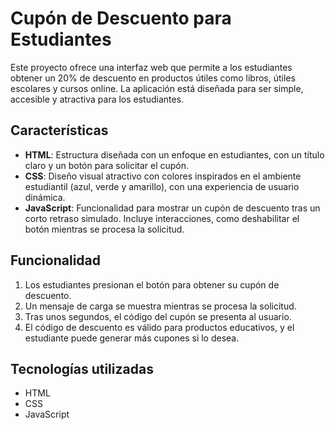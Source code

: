 # Cupón de Descuento para Estudiantes

Este proyecto ofrece una interfaz web que permite a los estudiantes obtener un 20% de descuento en productos útiles como libros, útiles escolares y cursos online. La aplicación está diseñada para ser simple, accesible y atractiva para los estudiantes.

## Características

- **HTML**: Estructura diseñada con un enfoque en estudiantes, con un título claro y un botón para solicitar el cupón.
- **CSS**: Diseño visual atractivo con colores inspirados en el ambiente estudiantil (azul, verde y amarillo), con una experiencia de usuario dinámica.
- **JavaScript**: Funcionalidad para mostrar un cupón de descuento tras un corto retraso simulado. Incluye interacciones, como deshabilitar el botón mientras se procesa la solicitud.

## Funcionalidad

1. Los estudiantes presionan el botón para obtener su cupón de descuento.
2. Un mensaje de carga se muestra mientras se procesa la solicitud.
3. Tras unos segundos, el código del cupón se presenta al usuario.
4. El código de descuento es válido para productos educativos, y el estudiante puede generar más cupones si lo desea.

## Tecnologías utilizadas

- HTML
- CSS
- JavaScript

